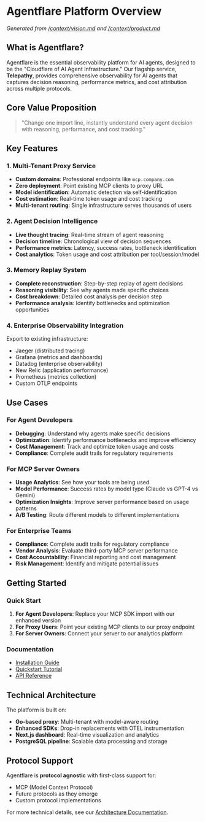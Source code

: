 # Agentflare Platform Overview

*Generated from [/context/vision.md](../../context/vision.md) and [/context/product.md](../../context/product.md)*

## What is Agentflare?

Agentflare is the essential observability platform for AI agents, designed to be the "Cloudflare of AI Agent Infrastructure." Our flagship service, **Telepathy**, provides comprehensive observability for AI agents that captures decision reasoning, performance metrics, and cost attribution across multiple protocols.

## Core Value Proposition

> "Change one import line, instantly understand every agent decision with reasoning, performance, and cost tracking."

## Key Features

### 1. Multi-Tenant Proxy Service
- **Custom domains**: Professional endpoints like `mcp.company.com`
- **Zero deployment**: Point existing MCP clients to proxy URL
- **Model identification**: Automatic detection via self-identification
- **Cost estimation**: Real-time token usage and cost tracking
- **Multi-tenant routing**: Single infrastructure serves thousands of users

### 2. Agent Decision Intelligence
- **Live thought tracing**: Real-time stream of agent reasoning
- **Decision timeline**: Chronological view of decision sequences
- **Performance metrics**: Latency, success rates, bottleneck identification
- **Cost analytics**: Token usage and cost attribution per tool/session/model

### 3. Memory Replay System
- **Complete reconstruction**: Step-by-step replay of agent decisions
- **Reasoning visibility**: See why agents made specific choices
- **Cost breakdown**: Detailed cost analysis per decision step
- **Performance analysis**: Identify bottlenecks and optimization opportunities

### 4. Enterprise Observability Integration
Export to existing infrastructure:
- Jaeger (distributed tracing)
- Grafana (metrics and dashboards)
- Datadog (enterprise observability)
- New Relic (application performance)
- Prometheus (metrics collection)
- Custom OTLP endpoints

## Use Cases

### For Agent Developers
- **Debugging**: Understand why agents make specific decisions
- **Optimization**: Identify performance bottlenecks and improve efficiency
- **Cost Management**: Track and optimize token usage and costs
- **Compliance**: Complete audit trails for regulatory requirements

### For MCP Server Owners
- **Usage Analytics**: See how your tools are being used
- **Model Performance**: Success rates by model type (Claude vs GPT-4 vs Gemini)
- **Optimization Insights**: Improve server performance based on usage patterns
- **A/B Testing**: Route different models to different implementations

### For Enterprise Teams
- **Compliance**: Complete audit trails for regulatory compliance
- **Vendor Analysis**: Evaluate third-party MCP server performance
- **Cost Accountability**: Financial reporting and cost management
- **Risk Management**: Identify and mitigate potential issues

## Getting Started

### Quick Start
1. **For Agent Developers**: Replace your MCP SDK import with our enhanced version
2. **For Proxy Users**: Point your existing MCP clients to our proxy endpoint
3. **For Server Owners**: Connect your server to our analytics platform

### Documentation
- [Installation Guide](content/installation.mdx)
- [Quickstart Tutorial](content/quickstart.mdx)
- [API Reference](api-reference/introduction.mdx)

## Technical Architecture

The platform is built on:
- **Go-based proxy**: Multi-tenant with model-aware routing
- **Enhanced SDKs**: Drop-in replacements with OTEL instrumentation
- **Next.js dashboard**: Real-time visualization and analytics
- **PostgreSQL pipeline**: Scalable data processing and storage

## Protocol Support

Agentflare is **protocol agnostic** with first-class support for:
- MCP (Model Context Protocol)
- Future protocols as they emerge
- Custom protocol implementations

For more technical details, see our [Architecture Documentation](../dev/high-level-architecture.md).